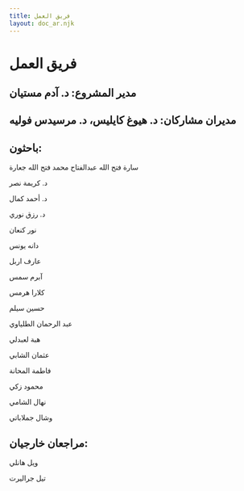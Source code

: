 ```yaml
---
title: فريق العمل
layout: doc_ar.njk
---
```


# فريق العمل

## مدير المشروع: د. آدم مستيان

## مديران مشاركان: د. هيوغ كايليس، د. مرسيدس فوليه

## باحثون:

سارة فتح الله عبدالفتاح محمد فتح الله جعارة

د. كريمة نصر

د. أحمد كمال

د. رزق نوري

نور كنعان

دانه يونس

عارف اربل

آبرم سمس

كلارا هرمس

حسين سيلم

عبد الرحمان الطلياوي

هبة لعبدلي

عثمان الشابي

فاطمة المحانة

محمود زكي

نهال الشامي

وشال جملاباتي

## مراجعان خارجيان:

ويل هانلي

تيل جراليرت
